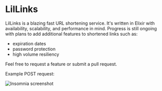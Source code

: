 # LilLinks

LilLinks is a blazing fast URL shortening service. It's written in Elixir with availability, scalability, and performance in mind. Progress is still ongoing with plans to add additional features to shortened links such as:

- expiration dates
- password protection
- high volume resiliency

Feel free to request a feature or submit a pull request.

Example POST request:

![Insomnia screenshot](https://github.com/essenceofchaos/lil_links/assets/screenshots/example-post-req.png 'Example POST request')

